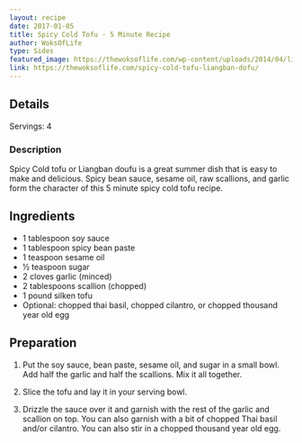 ```yaml
---
layout: recipe
date: 2017-01-05
title: Spicy Cold Tofu - 5 Minute Recipe
author: WoksOfLife
type: Sides
featured_image: https://thewoksoflife.com/wp-content/uploads/2014/04/liangban-dofu.jpg
link: https://thewoksoflife.com/spicy-cold-tofu-liangban-dofu/
---
```

## Details
Servings: 4
### Description
Spicy Cold tofu or Liangban doufu is a great summer dish that is easy to make and delicious. Spicy bean sauce, sesame oil, raw scallions, and garlic form the character of this 5 minute spicy cold tofu recipe.


## Ingredients
* 1 tablespoon soy sauce
* 1 tablespoon spicy bean paste
* 1 teaspoon sesame oil
* ½ teaspoon sugar
* 2 cloves garlic (minced)
* 2 tablespoons scallion (chopped)
* 1 pound silken tofu
* Optional: chopped thai basil, chopped cilantro, or chopped thousand year old egg

## Preparation

1. Put the soy sauce, bean paste, sesame oil, and sugar in a small bowl. Add half the garlic and half the scallions. Mix it all together.

1. Slice the tofu and lay it in your serving bowl.

1. Drizzle the sauce over it and garnish with the rest of the garlic and scallion on top. You can also garnish with a bit of chopped Thai basil and/or cilantro. You can also stir in a chopped thousand year old egg.
